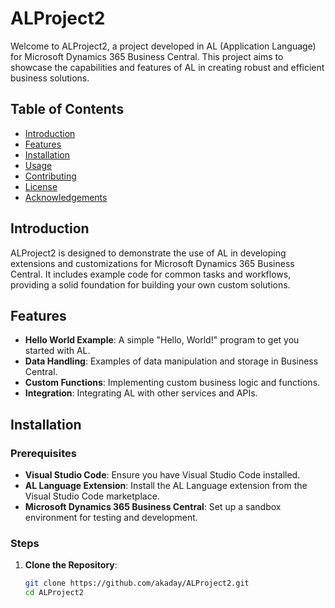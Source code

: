 # ALProject2

Welcome to ALProject2, a project developed in AL (Application Language) for Microsoft Dynamics 365 Business Central. This project aims to showcase the capabilities and features of AL in creating robust and efficient business solutions.

## Table of Contents

- [Introduction](#introduction)
- [Features](#features)
- [Installation](#installation)
- [Usage](#usage)
- [Contributing](#contributing)
- [License](#license)
- [Acknowledgements](#acknowledgements)

## Introduction

ALProject2 is designed to demonstrate the use of AL in developing extensions and customizations for Microsoft Dynamics 365 Business Central. It includes example code for common tasks and workflows, providing a solid foundation for building your own custom solutions.

## Features

- **Hello World Example**: A simple "Hello, World!" program to get you started with AL.
- **Data Handling**: Examples of data manipulation and storage in Business Central.
- **Custom Functions**: Implementing custom business logic and functions.
- **Integration**: Integrating AL with other services and APIs.

## Installation

### Prerequisites

- **Visual Studio Code**: Ensure you have Visual Studio Code installed.
- **AL Language Extension**: Install the AL Language extension from the Visual Studio Code marketplace.
- **Microsoft Dynamics 365 Business Central**: Set up a sandbox environment for testing and development.

### Steps

1. **Clone the Repository**:
   ```sh
   git clone https://github.com/akaday/ALProject2.git
   cd ALProject2
